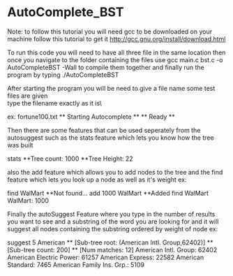 # AutoComplete_BST

Note: to follow this tutorial you will need gcc to be downloaded on your machine
follow this tutorial to get it http://gcc.gnu.org/install/download.html

To run this code you will need to have all three file
in the same location then once you navigate to the folder containing the files
use gcc main.c bst.c -o AutoCompleteBST -Wall to compile them together
and finally run the program by typing ./AutoCompleteBST

After starting the program you will be need to give a file name some test files are given   
type the filename exactly as it is\
 
ex: fortune100.txt
    ** Starting Autocomplete **
    ** Ready **
 
Then there are some features that can be used seperately from the autosuggest
such as the stats feature which lets you know how the tree was built

  stats
  **Tree count:  1000
  **Tree Height: 22

also the add feature which allows you to add nodes to the tree and 
the find feature which lets you look up a node as well as it's weight ex:

  find WalMart
  **Not found...
  add 1000 WalMart
  **Added
  find WalMart
  WalMart: 1000

Finally the autoSuggest Feature where you type in the number of results you want to see and a substring of the word
you are looking for and it will suggest all nodes containing the substring ordered by weight of node ex:

 suggest 5 American
 ** [Sub-tree root:  (American Intl. Group,62402)]
 ** [Sub-tree count: 200]
 ** [Num matches:    12]
 American Intl. Group: 62402
 American Electric Power: 61257
 American Express: 22582
 American Standard: 7465
 American Family Ins. Grp.: 5109
